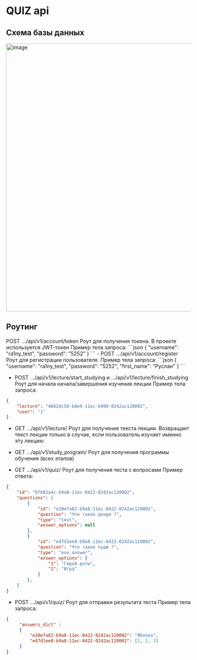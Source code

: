 # QUIZ api
 
<h2>Схема базы данных</h2>
<img width="729" alt="image" src="https://user-images.githubusercontent.com/69690237/162806727-13a33d3b-eb08-4c28-bb27-da35064ada44.png">

<h2>Роутинг</h2>
POST .../api/v1/account/token
Роут для получения токена. В проекте используется JWT-токен
Пример тела запроса:
```json
{
    "username": "ra1ny_test",
    "password": "5252"
}
```
- POST .../api/v1/account/register
Роут для регистрации пользователя.
Пример тела запроса:
```json
{
    "username": "ra1ny_test",
    "password": "5252",
    "first_name": "Руслан"
}
```

- POST .../api/v1/lecture/start_studying и .../api/v1/lecture/finish_studying
Роут для начала начала/завершения изучения лекции
Пример тела запроса:
```json
{
    "lecture": "4662dc58-b8e9-11ec-b909-0242ac120002",
    "user": "1"
}
```

- GET .../api/v1/lecture/<pk>
Роут для получения текста лекции. Возвращает текст лекции только в случае, если пользователь изучает именно эту лекцию
 
- GET .../api/v1/study_program/
Роут для получения программы обучения (всех этапов)
 
- GET .../api/v1/quiz/<pk>
Роут для получения теста с вопросами
Пример ответа:
```json
{
    "id": "6f602a4c-b9a8-11ec-8422-0242ac120002",
    "questions": [
        {
            "id": "e20efa82-b9a8-11ec-8422-0242ac120002",
            "question": "Что такое денди ?",
            "type": "text",
            "answer_options": null
        },
        {
            "id": "e47d1ee8-b9a8-11ec-8422-0242ac120002",
            "question": "Что такое пудж ?",
            "type": "one_answer",
            "answer_options": {
                "1": "Герой доты",
                "2": "Игра"
            }
        },
    ]
}
```
 
- POST .../api/v1/quiz/<pk>
Роут для отправки результата теста
Пример тела запроса:
```json
{
     "answers_dict" : 
     {
         "e20efa82-b9a8-11ec-8422-0242ac120002": "Яблоко",
         "e47d1ee8-b9a8-11ec-8422-0242ac120002": [1, 2, 3]
     }  
}
```
